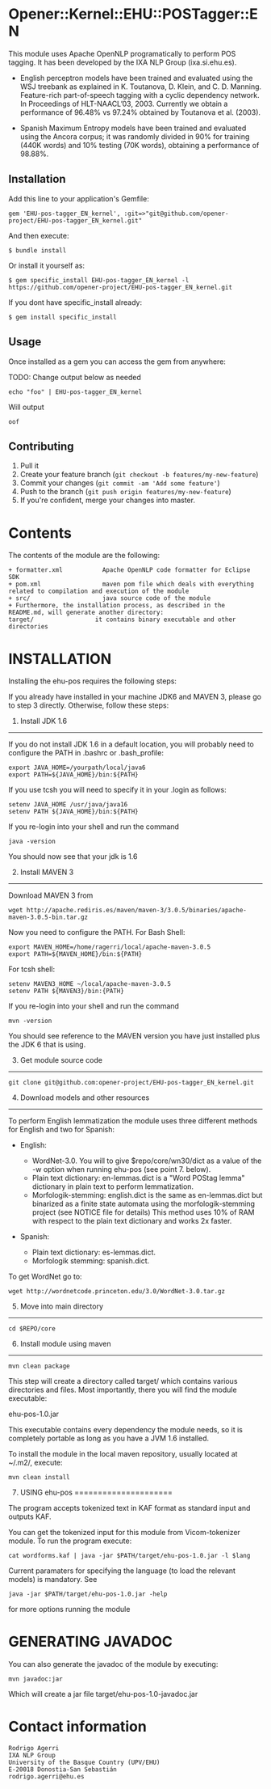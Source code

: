 # Opener::Kernel::EHU::POSTagger::EN

This module uses Apache OpenNLP programatically to perform POS tagging.
It has been developed by the IXA NLP Group (ixa.si.ehu.es).

+ English perceptron models have been trained and evaluated using the WSJ treebank as explained in
  K. Toutanova, D. Klein, and C. D. Manning. Feature-rich part-of-speech tagging with a cyclic dependency network.
  In Proceedings of HLT-NAACL’03, 2003. Currently we obtain a performance of 96.48% vs 97.24% obtained by Toutanova et al. (2003).

+ Spanish Maximum Entropy models have been trained and evaluated using the Ancora corpus; it was randomly
  divided in 90% for training (440K words) and 10% testing (70K words), obtaining a performance of 98.88%.

## Installation

Add this line to your application's Gemfile:

    gem 'EHU-pos-tagger_EN_kernel', :git=>"git@github.com/opener-project/EHU-pos-tagger_EN_kernel.git"

And then execute:

    $ bundle install

Or install it yourself as:

    $ gem specific_install EHU-pos-tagger_EN_kernel -l https://github.com/opener-project/EHU-pos-tagger_EN_kernel.git


If you dont have specific_install already:

    $ gem install specific_install

## Usage

Once installed as a gem you can access the gem from anywhere:


TODO: Change output below as needed
````shell
echo "foo" | EHU-pos-tagger_EN_kernel
````

Will output

````
oof
````

## Contributing

1. Pull it
2. Create your feature branch (`git checkout -b features/my-new-feature`)
3. Commit your changes (`git commit -am 'Add some feature'`)
4. Push to the branch (`git push origin features/my-new-feature`)
5. If you're confident, merge your changes into master.



Contents
========

The contents of the module are the following:

    + formatter.xml           Apache OpenNLP code formatter for Eclipse SDK
    + pom.xml                 maven pom file which deals with everything related to compilation and execution of the module
    + src/                    java source code of the module
    + Furthermore, the installation process, as described in the README.md, will generate another directory:
    target/                 it contains binary executable and other directories


INSTALLATION
============

Installing the ehu-pos requires the following steps:

If you already have installed in your machine JDK6 and MAVEN 3, please go to step 3
directly. Otherwise, follow these steps:

1. Install JDK 1.6
-------------------

If you do not install JDK 1.6 in a default location, you will probably need to configure the PATH in .bashrc or .bash_profile:

````shell
export JAVA_HOME=/yourpath/local/java6
export PATH=${JAVA_HOME}/bin:${PATH}
````

If you use tcsh you will need to specify it in your .login as follows:

````shell
setenv JAVA_HOME /usr/java/java16
setenv PATH ${JAVA_HOME}/bin:${PATH}
````

If you re-login into your shell and run the command

````shell
java -version
````

You should now see that your jdk is 1.6

2. Install MAVEN 3
------------------

Download MAVEN 3 from

````shell
wget http://apache.rediris.es/maven/maven-3/3.0.5/binaries/apache-maven-3.0.5-bin.tar.gz
````

Now you need to configure the PATH. For Bash Shell:

````shell
export MAVEN_HOME=/home/ragerri/local/apache-maven-3.0.5
export PATH=${MAVEN_HOME}/bin:${PATH}
````

For tcsh shell:

````shell
setenv MAVEN3_HOME ~/local/apache-maven-3.0.5
setenv PATH ${MAVEN3}/bin:{PATH}
````

If you re-login into your shell and run the command

````shell
mvn -version
````

You should see reference to the MAVEN version you have just installed plus the JDK 6 that is using.

3. Get module source code
--------------------------

````shell
git clone git@github.com:opener-project/EHU-pos-tagger_EN_kernel.git
````

4. Download models and other resources
--------------------------------------

To perform English lemmatization the module uses three different methods for English and two for Spanish:

+ English:
    + WordNet-3.0. You will to give $repo/core/wn30/dict as a value of the -w option when running ehu-pos (see point 7. below).
    + Plain text dictionary: en-lemmas.dict is a "Word POStag lemma" dictionary in plain text to perform lemmatization.
    + Morfologik-stemming: english.dict is the same as en-lemmas.dict but binarized as a finite state automata using the
      morfologik-stemming project (see NOTICE file for details) This method uses 10% of RAM with respect to the plain text
     dictionary and works 2x faster.

+ Spanish:
    + Plain text dictionary: es-lemmas.dict.
    + Morfologik stemming: spanish.dict.

To get WordNet go to:

````shell
wget http://wordnetcode.princeton.edu/3.0/WordNet-3.0.tar.gz
````

5. Move into main directory
---------------------------

````shell
cd $REPO/core
````

6. Install module using maven
-----------------------------

````shell
mvn clean package
````

This step will create a directory called target/ which contains various directories and files.
Most importantly, there you will find the module executable:

ehu-pos-1.0.jar

This executable contains every dependency the module needs, so it is completely portable as long
as you have a JVM 1.6 installed.

To install the module in the local maven repository, usually located at ~/.m2/, execute:

````shell
mvn clean install
````

7. USING ehu-pos
=====================

The program accepts tokenized text in KAF format as standard input and outputs KAF.

You can get the tokenized input for this module from Vicom-tokenizer module. To run the program execute:

````shell
cat wordforms.kaf | java -jar $PATH/target/ehu-pos-1.0.jar -l $lang
````

Current paramaters for specifying the language (to load the relevant models) is mandatory. See

````shell
java -jar $PATH/target/ehu-pos-1.0.jar -help
````

for more options running the module


GENERATING JAVADOC
==================

You can also generate the javadoc of the module by executing:

````shell
mvn javadoc:jar
````

Which will create a jar file target/ehu-pos-1.0-javadoc.jar


Contact information
===================

````shell
Rodrigo Agerri
IXA NLP Group
University of the Basque Country (UPV/EHU)
E-20018 Donostia-San Sebastián
rodrigo.agerri@ehu.es
````
